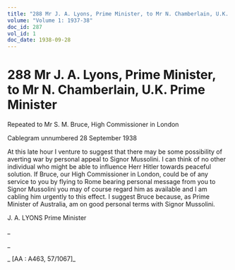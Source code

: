 ```yaml
---
title: "288 Mr J. A. Lyons, Prime Minister, to Mr N. Chamberlain, U.K. Prime Minister"
volume: "Volume 1: 1937-38"
doc_id: 287
vol_id: 1
doc_date: 1938-09-28
---
```


# 288 Mr J. A. Lyons, Prime Minister, to Mr N. Chamberlain, U.K. Prime Minister

Repeated to Mr S. M. Bruce, High Commissioner in London

Cablegram unnumbered 28 September 1938

At this late hour I venture to suggest that there may be some possibility of averting war by personal appeal to Signor Mussolini. I can think of no other individual who might be able to influence Herr Hitler towards peaceful solution. If Bruce, our High Commissioner in London, could be of any service to you by flying to Rome bearing personal message from you to Signor Mussolini you may of course regard him as available and I am cabling him urgently to this effect. I suggest Bruce because, as Prime Minister of Australia, am on good personal terms with Signor Mussolini.

J. A. LYONS Prime Minister

_

_

_ [AA : A463, 57/1067]_
